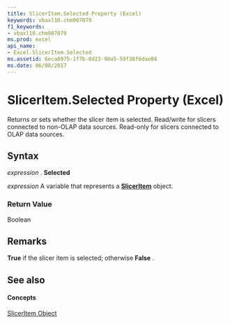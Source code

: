 ```yaml
---
title: SlicerItem.Selected Property (Excel)
keywords: vbaxl10.chm907079
f1_keywords:
- vbaxl10.chm907079
ms.prod: excel
api_name:
- Excel.SlicerItem.Selected
ms.assetid: 6eca0975-1f7b-0d23-98a5-59f38f6dae84
ms.date: 06/08/2017
---
```



# SlicerItem.Selected Property (Excel)

Returns or sets whether the slicer item is selected. Read/write for slicers connected to non-OLAP data sources. Read-only for slicers connected to OLAP data sources.


## Syntax

 _expression_ . **Selected**

 _expression_ A variable that represents a **[SlicerItem](sliceritem-object-excel.md)** object.


### Return Value

Boolean


## Remarks

 **True** if the slicer item is selected; otherwise **False** .


## See also


#### Concepts


[SlicerItem Object](sliceritem-object-excel.md)

